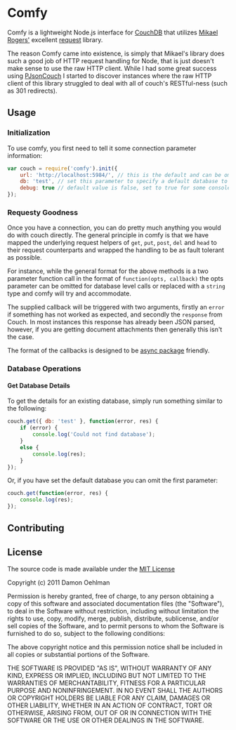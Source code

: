 # Comfy 

Comfy is a lightweight Node.js interface for [CouchDB](http://couchdb.apache.org/) that utilizes [Mikael Rogers'](https://github.com/mikeal) excellent [request](https://github.com/mikeal/request) library. 

The reason Comfy came into existence, is simply that Mikael's library does such a good job of HTTP request handling for Node, that is just doesn't make sense to use the raw HTTP client.  While I had some great success using [PJsonCouch](https://github.com/landeiro/PJsonCouch) I started to discover instances where the raw HTTP client of this library struggled to deal with all of couch's RESTful-ness (such as 301 redirects).

## Usage

### Initialization

To use comfy, you first need to tell it some connection parameter information:

```js
var couch = require('comfy').init({
	url: 'http://localhost:5984/', // this is the default and can be omitted for local databases
	db: 'test', // set this parameter to specify a default database to use
	debug: true // default value is false, set to true for some console.logging
});
```

### Requesty Goodness

Once you have a connection, you can do pretty much anything you would do with couch directly.  The general principle in comfy is that we have mapped the underlying request helpers of `get`, `put`, `post`, `del` and `head` to their request counterparts and wrapped the handling to be as fault tolerant as possible.

For instance, while the general format for the above methods is a two parameter function call in the format of `function(opts, callback)` the opts parameter can be omitted for database level calls or replaced with a `string` type and comfy will try and accommodate.

The supplied callback will be triggered with two arguments, firstly an `error` if something has not worked as expected, and secondly the `response` from Couch.  In most instances this response has already been JSON parsed, however, if you are getting document attachments then generally this isn't the case.

The format of the callbacks is designed to be [async package](https://github.com/caolan/async) friendly.

### Database Operations

#### Get Database Details

To get the details for an existing database, simply run something similar to the following:

```js
couch.get({ db: 'test' }, function(error, res) {
	if (error) {
		console.log('Could not find database');
	}
	else {
		console.log(res);
	}
});
```

Or, if you have set the default database you can omit the first parameter:

```js
couch.get(function(error, res) {
	console.log(res);
});
```

## Contributing

## License

The source code is made available under the [MIT License](http://www.opensource.org/licenses/mit-license.php)

Copyright (c) 2011 Damon Oehlman

Permission is hereby granted, free of charge, to any person obtaining a copy of this software and associated documentation files (the "Software"), to deal in the Software without restriction, including without limitation the rights to use, copy, modify, merge, publish, distribute, sublicense, and/or sell copies of the Software, and to permit persons to whom the Software is furnished to do so, subject to the following conditions:

The above copyright notice and this permission notice shall be included in all copies or substantial portions of the Software.

THE SOFTWARE IS PROVIDED "AS IS", WITHOUT WARRANTY OF ANY KIND, EXPRESS OR IMPLIED, INCLUDING BUT NOT LIMITED TO THE WARRANTIES OF MERCHANTABILITY, FITNESS FOR A PARTICULAR PURPOSE AND NONINFRINGEMENT. IN NO EVENT SHALL THE AUTHORS OR COPYRIGHT HOLDERS BE LIABLE FOR ANY CLAIM, DAMAGES OR OTHER LIABILITY, WHETHER IN AN ACTION OF CONTRACT, TORT OR OTHERWISE, ARISING FROM, OUT OF OR IN CONNECTION WITH THE SOFTWARE OR THE USE OR OTHER DEALINGS IN THE SOFTWARE.